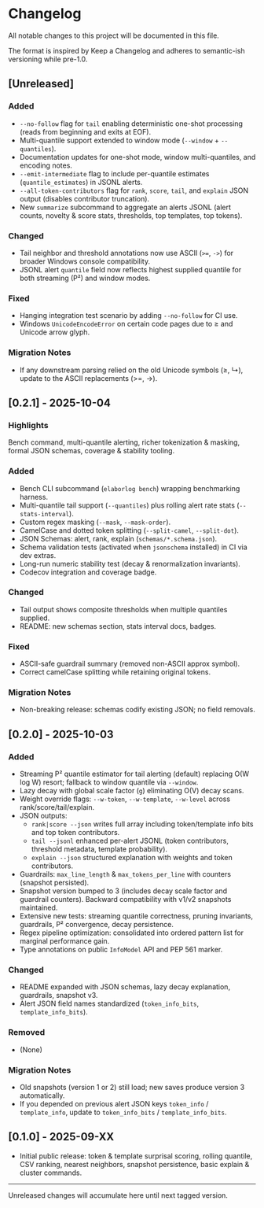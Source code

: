 # Changelog

All notable changes to this project will be documented in this file.

The format is inspired by Keep a Changelog and adheres to semantic-ish versioning while pre-1.0.

## [Unreleased]
### Added
- `--no-follow` flag for `tail` enabling deterministic one-shot processing (reads from beginning and exits at EOF).
- Multi-quantile support extended to window mode (`--window` + `--quantiles`).
- Documentation updates for one-shot mode, window multi-quantiles, and encoding notes.
- `--emit-intermediate` flag to include per-quantile estimates (`quantile_estimates`) in JSONL alerts.
- `--all-token-contributors` flag for `rank`, `score`, `tail`, and `explain` JSON output (disables contributor truncation).
- New `summarize` subcommand to aggregate an alerts JSONL (alert counts, novelty & score stats, thresholds, top templates, top tokens).

### Changed
- Tail neighbor and threshold annotations now use ASCII (`>=`, `->`) for broader Windows console compatibility.
- JSONL alert `quantile` field now reflects highest supplied quantile for both streaming (P²) and window modes.

### Fixed
- Hanging integration test scenario by adding `--no-follow` for CI use.
- Windows `UnicodeEncodeError` on certain code pages due to ≥ and Unicode arrow glyph.

### Migration Notes
- If any downstream parsing relied on the old Unicode symbols (≥, ↳), update to the ASCII replacements (>=, ->).

## [0.2.1] - 2025-10-04
### Highlights
Bench command, multi-quantile alerting, richer tokenization & masking, formal JSON schemas, coverage & stability tooling.

### Added
- Bench CLI subcommand (`elaborlog bench`) wrapping benchmarking harness.
- Multi-quantile tail support (`--quantiles`) plus rolling alert rate stats (`--stats-interval`).
- Custom regex masking (`--mask`, `--mask-order`).
- CamelCase and dotted token splitting (`--split-camel`, `--split-dot`).
- JSON Schemas: alert, rank, explain (`schemas/*.schema.json`).
- Schema validation tests (activated when `jsonschema` installed) in CI via dev extras.
- Long-run numeric stability test (decay & renormalization invariants).
- Codecov integration and coverage badge.

### Changed
- Tail output shows composite thresholds when multiple quantiles supplied.
- README: new schemas section, stats interval docs, badges.

### Fixed
- ASCII-safe guardrail summary (removed non-ASCII approx symbol).
- Correct camelCase splitting while retaining original tokens.

### Migration Notes
- Non-breaking release: schemas codify existing JSON; no field removals.

## [0.2.0] - 2025-10-03
### Added
- Streaming P² quantile estimator for tail alerting (default) replacing O(W log W) resort; fallback to window quantile via `--window`.
- Lazy decay with global scale factor (`g`) eliminating O(V) decay scans.
- Weight override flags: `--w-token`, `--w-template`, `--w-level` across rank/score/tail/explain.
- JSON outputs:
  - `rank|score --json` writes full array including token/template info bits and top token contributors.
  - `tail --jsonl` enhanced per-alert JSONL (token contributors, threshold metadata, template probability).
  - `explain --json` structured explanation with weights and token contributors.
- Guardrails: `max_line_length` & `max_tokens_per_line` with counters (snapshot persisted).
- Snapshot version bumped to 3 (includes decay scale factor and guardrail counters). Backward compatibility with v1/v2 snapshots maintained.
- Extensive new tests: streaming quantile correctness, pruning invariants, guardrails, P² convergence, decay persistence.
- Regex pipeline optimization: consolidated into ordered pattern list for marginal performance gain.
- Type annotations on public `InfoModel` API and PEP 561 marker.

### Changed
- README expanded with JSON schemas, lazy decay explanation, guardrails, snapshot v3.
- Alert JSON field names standardized (`token_info_bits`, `template_info_bits`).

### Removed
- (None)

### Migration Notes
- Old snapshots (version 1 or 2) still load; new saves produce version 3 automatically.
- If you depended on previous alert JSON keys `token_info` / `template_info`, update to `token_info_bits` / `template_info_bits`.

## [0.1.0] - 2025-09-XX
- Initial public release: token & template surprisal scoring, rolling quantile, CSV ranking, nearest neighbors, snapshot persistence, basic explain & cluster commands.

---

Unreleased changes will accumulate here until next tagged version.
